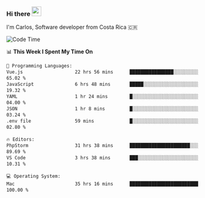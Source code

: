 ### Hi there <img src="https://media.giphy.com/media/hvRJCLFzcasrR4ia7z/giphy.gif" width="25px" height="25px">

I'm Carlos, Software developer from Costa Rica 🇨🇷

[//]: # (<a href="https://app.daily.dev/carum98"><img src="https://github.com/carum98/carum98/blob/main/devcard.svg" width="400" alt="Carlos Umaña Acevedo's Dev Card"/></a>)


<!--START_SECTION:waka-->
![Code Time](http://img.shields.io/badge/Code%20Time-11%2C512%20hrs%2014%20mins-blue)

📊 **This Week I Spent My Time On** 

```text
💬 Programming Languages: 
Vue.js                   22 hrs 56 mins      ████████████████░░░░░░░░░   65.02 % 
JavaScript               6 hrs 48 mins       █████░░░░░░░░░░░░░░░░░░░░   19.32 % 
YAML                     1 hr 24 mins        █░░░░░░░░░░░░░░░░░░░░░░░░   04.00 % 
JSON                     1 hr 8 mins         █░░░░░░░░░░░░░░░░░░░░░░░░   03.24 % 
.env file                59 mins             █░░░░░░░░░░░░░░░░░░░░░░░░   02.80 % 

🔥 Editors: 
PhpStorm                 31 hrs 38 mins      ██████████████████████░░░   89.69 % 
VS Code                  3 hrs 38 mins       ███░░░░░░░░░░░░░░░░░░░░░░   10.31 % 

💻 Operating System: 
Mac                      35 hrs 16 mins      █████████████████████████   100.00 % 
```


<!--END_SECTION:waka-->
